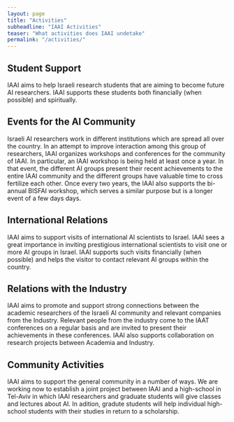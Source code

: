 ```yaml
---
layout: page
title: "Activities"
subheadline: "IAAI Activities"
teaser: "What activities does IAAI undetake"
permalink: "/activities/"
---
```


## Student Support

IAAI aims to help Israeli research students that are aiming to become future AI researchers. IAAI supports these students both financially (when possible) and spiritually.

## Events for the AI Community

Israeli AI researchers work in different institutions which are spread all over the country. In an attempt to improve interaction among this group of researchers, IAAI organizes workshops and conferences for the community of IAAI. In particular, an IAAI workshop is being held at least once a year. In that event, the different AI groups present their recent achievements to the entire IAAI community and the different groups have valuable time to cross fertilize each other. Once every two years, the IAAI also supports the bi-annual BISFAI workshop, which serves a similar purpose but is a longer event of a few days days.

## International Relations

IAAI aims to support visits of international AI scientists to Israel. IAAI sees a great importance in inviting prestigious international scientists to visit one or more AI groups in Israel. IAAI supports such visits financially (when possible) and helps the visitor to contact relevant AI groups within the country.

## Relations with the Industry

IAAI aims to promote and support strong connections between the academic researchers of the Israeli AI community and relevant companies from the Industry. Relevant people from the industry come to the IAAT conferences on a regular basis and are invited to present their achievements in these conferences. IAAI also supports collaboration on research projects between Academia and Industry.

## Community Activities

IAAI aims to support the general community in a number of ways. We are working now to establish a joint project between IAAI and a high-school in Tel-Aviv in which IAAI researchers and graduate students will give classes and lectures about AI. In adition, gradute students will help individual high-school students with their studies in return to a scholarship.
